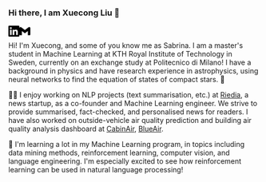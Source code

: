 ### Hi there, I am Xuecong Liu 👋

[<img align="left" alt="xuecong sabrina | LinkedIn" width="22px" src="./linkedin.svg" />][linkedin]
[<img align="left" alt="xuecong sabrina | Gmail" width="22px" src="./gmail.svg" /><br>][gmail]

[linkedin]: https://www.linkedin.com/in/xuecong-liu
[gmail]: mailto:xuecongliu97@gmail.com



Hi! I'm Xuecong, and some of you know me as Sabrina. I am a master's student in Machine Learning at KTH Royal Institute of Technology in Sweden, currently on an exchange study at Politecnico di Milano! I have a background in physics and have research experience in astrophysics, using neural networks to find the equation of states of compact stars. 🌌

👩‍💻 I enjoy working on NLP projects (text summarisation, etc.) at [Riedia](http://www.riedia.com/), a news startup, as a co-founder and Machine Learning engineer. We strive to provide summarised, fact-checked, and personalised news for readers. I have also worked on outside-vehicle air quality prediction and building air quality analysis dashboard at [CabinAir](https://cabinair.com/en/), [BlueAir](https://www.blueair.com/). 

🌱 I'm learning a lot in my Machine Learning program, in topics including data mining methods, reinforcement learning, computer vision, and language engineering. I'm especially excited to see how reinforcement learning can be used in natural language processing!

<!--
**xc-liu/xc-liu** is a ✨ _special_ ✨ repository because its `README.md` (this file) appears on your GitHub profile.

Here are some ideas to get you started:

- 🔭 I’m currently working on ...
- 🌱 I’m currently learning ...
- 👯 I’m looking to collaborate on ...
- 🤔 I’m looking for help with ...
- 💬 Ask me about ...
- 📫 How to reach me: ...
- 😄 Pronouns: ...
- ⚡ Fun fact: ...
-->
